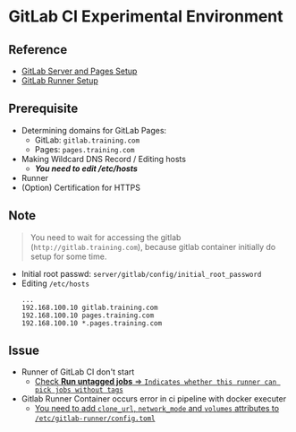 # GitLab CI Experimental Environment

## Reference

- [GitLab Server and Pages Setup](https://blogs.networld.co.jp/entry/2022/09/12/090000)
- [GitLab Runner Setup](https://blogs.networld.co.jp/entry/2022/03/10/090000)

## Prerequisite

- Determining domains for GitLab Pages:
    - GitLab: `gitlab.training.com`
    - Pages: `pages.training.com`
- Making Wildcard DNS Record / Editing hosts
    - ***You need to edit /etc/hosts***
- Runner
- (Option) Certification for HTTPS

## Note

> You need to wait for accessing the gitlab (`http://gitlab.training.com`), because gitlab container initially do setup for some time.

- Initial root passwd: `server/gitlab/config/initial_root_password`
- Editing `/etc/hosts`
    ```
    ...
    192.168.100.10 gitlab.training.com
    192.168.100.10 pages.training.com
    192.168.100.10 *.pages.training.com
    ```

## Issue

- Runner of GitLab CI don't start
    - [Check **Run untagged jobs** => `Indicates whether this runner can pick jobs without tags`](https://kyamisama.hatenablog.com/entry/2020/12/28/151328)
- Gitlab Runner Container occurs error in ci pipeline with docker executer
    - [You need to add `clone_url`, `network_mode` and `volumes` attributes to `/etc/gitlab-runner/config.toml`](https://qiita.com/miyah/items/fe4fa1971056b6efe36c#docker-executer-%E3%81%AE%E8%A8%AD%E5%AE%9A%E3%82%92%E8%BF%BD%E5%8A%A0)

